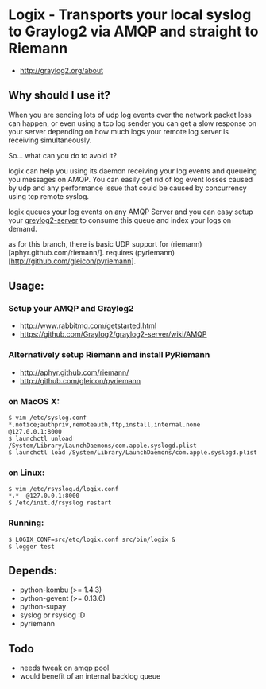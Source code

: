 # Logix - Transports your local syslog to Graylog2 via AMQP and straight to Riemann
* http://graylog2.org/about

## Why should I use it?

When you are sending lots of udp log events over the network packet loss can happen, or even
using a tcp log sender you can get a slow response on your server depending on how much logs
your remote log server is receiving simultaneously.

So... what can you do to avoid it?

logix can help you using its daemon receiving your log events
and queueing you messages on AMQP. You can easily get rid of log event
losses caused by udp and any performance issue that could be caused by
concurrency using tcp remote syslog.

logix queues your log events on any AMQP Server and you can easy setup
your <a href="https://github.com/Graylog2/graylog2-server">greylog2-server</a> to consume this queue and index your logs on demand.

as for this branch, there is basic UDP support for (riemann)[aphyr.github.com/riemann/]. requires (pyriemann)[http://github.com/gleicon/pyriemann].

## Usage:
### Setup your AMQP and Graylog2
* http://www.rabbitmq.com/getstarted.html
* https://github.com/Graylog2/graylog2-server/wiki/AMQP

### Alternatively setup Riemann and install PyRiemann
* http://aphyr.github.com/riemann/
* http://github.com/gleicon/pyriemann

### on MacOS X:

    $ vim /etc/syslog.conf
    *.notice;authpriv,remoteauth,ftp,install,internal.none  @127.0.0.1:8000
    $ launchctl unload /System/Library/LaunchDaemons/com.apple.syslogd.plist
    $ launchctl load /System/Library/LaunchDaemons/com.apple.syslogd.plist

### on Linux:

    $ vim /etc/rsyslog.d/logix.conf
    *.*  @127.0.0.1:8000
    $ /etc/init.d/rsyslog restart

### Running:
    $ LOGIX_CONF=src/etc/logix.conf src/bin/logix &
    $ logger test

## Depends:
* python-kombu (>= 1.4.3)
* python-gevent (>= 0.13.6)
* python-supay
* syslog or rsyslog :D
* pyriemann

## Todo
* needs tweak on amqp pool
* would benefit of an internal backlog queue

